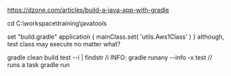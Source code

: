 https://dzone.com/articles/build-a-java-app-with-gradle

cd C:\workspace\training\javatools

set "build.gradle" application { mainClass.set( 'utils.Aws1Class' ) } 
	although, test class may execute no matter what?

gradle clean build test --i | findstr /i INFO:
gradle runany --info -x test // runs a task
gradle run
